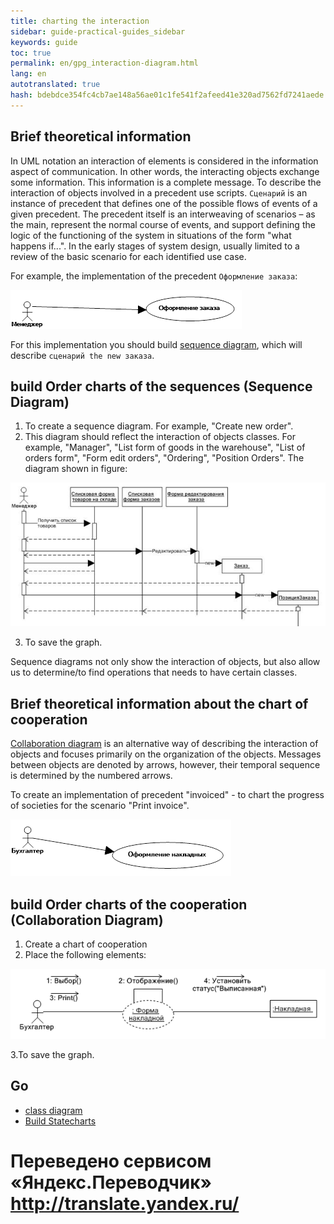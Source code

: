 ```yaml
---
title: charting the interaction
sidebar: guide-practical-guides_sidebar
keywords: guide
toc: true
permalink: en/gpg_interaction-diagram.html
lang: en 
autotranslated: true 
hash: bdebdce354fc4cb7ae148a56ae01c1fe541f2afeed41e320ad7562fd7241aede
---
```


## Brief theoretical information

In UML notation an interaction of elements is considered in the information aspect of communication. In other words, the interacting objects exchange some information. This information is a complete message. 
To describe the interaction of objects involved in a precedent use scripts. `Сценарий` is an instance of precedent that defines one of the possible flows of events of a given precedent. The precedent itself is an interweaving of scenarios – as the main, represent the normal course of events, and support defining the logic of the functioning of the system in situations of the form "what happens if...". In the early stages of system design, usually limited to a review of the basic scenario for each identified use case.

For example, the implementation of the precedent `Оформление заказа`:

![](/images/pages/guides/flexberry-designer/precedent.png)

For this implementation you should build [sequence diagram](fd_sequence-diagram.html), which will describe `сценарий the new заказа`.

## build Order charts of the sequences (Sequence Diagram)

1. To create a sequence diagram. For example, "Create new order".
2. This diagram should reflect the interaction of objects classes. For example, "Manager", "List form of goods in the warehouse", "List of orders form", "Form edit orders", "Ordering", "Position Orders". The diagram shown in figure:

![](/images/pages/guides/flexberry-designer/sequence-diagram.jpg)

3. To save the graph.

Sequence diagrams not only show the interaction of objects, but also allow us to determine/to find operations that needs to have certain classes.

## Brief theoretical information about the chart of cooperation

[Collaboration diagram](fd_collaboration-diagram.html) is an alternative way of describing the interaction of objects and focuses primarily on the organization of the objects. Messages between objects are denoted by arrows, however, their temporal sequence is determined by the numbered arrows.

To create an implementation of precedent "invoiced" - to chart the progress of societies for the scenario "Print invoice".

![](/images/pages/guides/flexberry-designer/precedent1.png)

## build Order charts of the cooperation (Collaboration Diagram)

1. Create a chart of cooperation
2. Place the following elements:

![](/images/pages/guides/flexberry-designer/collaboration-diagram.png)

3.To save the graph.

## Go

* <i class="fa fa-arrow-left" aria-hidden="true"></i> [class diagram](gpg_class-diagram.html)
* [Build Statecharts](gpg_statechart-diagram.html) <i class="fa fa-arrow-right" aria-hidden="true"></i>



 # Переведено сервисом «Яндекс.Переводчик» http://translate.yandex.ru/